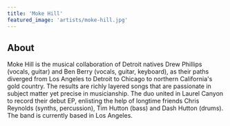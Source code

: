 ```yaml
---
title: 'Moke Hill'
featured_image: 'artists/moke-hill.jpg'
---
```


## About

Moke Hill is the musical collaboration of Detroit natives Drew Phillips (vocals, guitar) and Ben Berry (vocals, guitar, keyboard), as their paths diverged from Los Angeles to Detroit to Chicago to northern California's gold country. The results are richly layered songs that are passionate in subject matter yet precise in musicianship. The duo united in Laurel Canyon to record their debut EP, enlisting the help of longtime friends Chris Reynolds (synths, percussion), Tim Hutton (bass) and Dash Hutton (drums). The band is currently based in Los Angeles.
